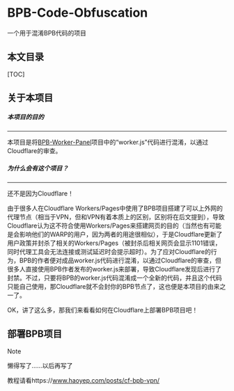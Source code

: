 # BPB-Code-Obfuscation

一个用于混淆BPB代码的项目

## 本文目录

[TOC]

## 关于本项目

##### 本项目的目的

------

本项目是将[BPB-Worker-Panel]((github.com/bia-pain-bache/BPB-Worker-Panel))项目中的“worker.js”代码进行混淆，以通过Cloudflare的审查。

##### 为什么会有这个项目？

------

还不是因为Cloudflare！

由于很多人在Cloudflare Workers/Pages中使用了BPB项目搭建了可以上外网的代理节点（相当于VPN，但和VPN有着本质上的区别，区别将在后文提到），导致Cloudflare认为这不符合使用Workers/Pages来搭建网页的目的（当然也有可能是会影响他们的WARP的用户，因为两者的用途很相似），于是Cloudflare更新了用户政策并封杀了相关的Workers/Pages（被封杀后相关网页会显示1101错误，同时代理工具会无法连接或测试延迟时会提示超时）。为了应对Cloudflare的行为，BPB的作者便对成品worker.js代码进行混淆，以通过Cloudflare的审查，但很多人直接使用BPB作者发布的worker.js来部署，导致Cloudflare发现后进行了封禁。不过，只要将BPB的worker.js代码混淆成一个全新的代码，并且这个代码只能自己使用，那Cloudflare就不会封你的BPB节点了，这也便是本项目的由来之一了。

OK，讲了这么多，那我们来看看如何在Cloudflare上部署BPB项目吧！

## 部署BPB项目

> [!NOTE]
>
> 懒得写了……以后再写了
>
> 教程请看https://www.haoyep.com/posts/cf-bpb-vpn/

